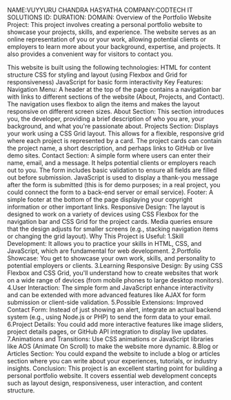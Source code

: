 NAME:VUYYURU CHANDRA HASYATHA
COMPANY:CODTECH IT SOLUTIONS
ID:
DURATION:
DOMAIN:
Overview of the Portfolio Website Project:
This project involves creating a personal portfolio website to showcase your projects, skills, and experience. The website serves as an online representation of you or your work, allowing potential clients or employers to learn more about your background, expertise, and projects. It also provides a convenient way for visitors to contact you.

This website is built using the following technologies:
HTML for content structure
CSS for styling and layout (using Flexbox and Grid for responsiveness)
JavaScript for basic form interactivity
Key Features:
Navigation Menu:
A header at the top of the page contains a navigation bar with links to different sections of the website (About, Projects, and Contact).
The navigation uses flexbox to align the items and makes the layout responsive on different screen sizes.
About Section:
This section introduces you, the developer, providing a brief description of who you are, your background, and what you're passionate about.
Projects Section:
Displays your work using a CSS Grid layout. This allows for a flexible, responsive grid where each project is represented by a card. The project cards can contain the project name, a short description, and perhaps links to GitHub or live demo sites.
Contact Section:
A simple form where users can enter their name, email, and a message. It helps potential clients or employers reach out to you.
The form includes basic validation to ensure all fields are filled out before submission.
JavaScript is used to display a thank-you message after the form is submitted (this is for demo purposes; in a real project, you could connect the form to a back-end server or email service).
Footer:
A simple footer at the bottom of the page displaying your copyright information or other important links.
Responsive Design:
The layout is designed to work on a variety of devices using CSS Flexbox for the navigation bar and CSS Grid for the project cards. Media queries ensure that the design adjusts for smaller screens (e.g., stacking navigation items or changing the grid layout).
Why This Project is Useful:
1.Skill Development: It allows you to practice your skills in HTML, CSS, and JavaScript, which are fundamental for web development.
2.Portfolio Showcase: You get to showcase your own work, skills, and personality to potential employers or clients.
3.Learning Responsive Design: By using CSS Flexbox and CSS Grid, you'll understand how to create websites that work on a wide range of devices (from mobile phones to large desktop monitors).
4.User Interaction: The simple form and JavaScript enhance interactivity and can be extended with more advanced features like AJAX for form submission or client-side validation.
5.Possible Extensions:
Improved Contact Form: Instead of just showing an alert, integrate an actual backend system (e.g., using Node.js or PHP) to send the form data to your email.
6.Project Details: You could add more interactive features like image sliders, project details pages, or GitHub API integration to display live updates.
7.Animations and Transitions: Use CSS animations or JavaScript libraries like AOS (Animate On Scroll) to make the website more dynamic.
8.Blog or Articles Section: You could expand the website to include a blog or articles section where you can write about your experiences, tutorials, or industry insights.
Conclusion:
This project is an excellent starting point for building a personal portfolio website. It covers essential web development concepts such as layout design, responsiveness, user interaction, and content structure. 
